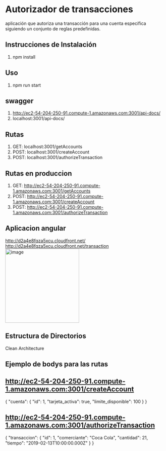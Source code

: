 # Autorizador de transacciones

aplicación que autoriza una transacción para una
cuenta específica siguiendo un conjunto de reglas predefinidas.

## Instrucciones de Instalación

1. npm install

## Uso

1. npm run start

## swagger 
1. http://ec2-54-204-250-91.compute-1.amazonaws.com:3001/api-docs/
2. localhost:3001/api-docs/

## Rutas

1. GET: localhost:3001/getAccounts
2. POST: localhost:3001/createAccount
3. POST: localhost:3001/authorizeTransaction

## Rutas en produccion

1. GET: http://ec2-54-204-250-91.compute-1.amazonaws.com:3001/getAccounts
2. POST: http://ec2-54-204-250-91.compute-1.amazonaws.com:3001/createAccount
3. POST: http://ec2-54-204-250-91.compute-1.amazonaws.com:3001/authorizeTransaction

## Aplicacion angular 

http://d2a4e8fqza5xcu.cloudfront.net/
http://d2a4e8fqza5xcu.cloudfront.net/transaction
<img width="234" alt="image" src="https://github.com/jbaez11/autorizador-de-transacciones/assets/38825544/a7b461d1-9158-4a4f-9cbc-52f41a7e5c58">


## Estructura de Directorios

Clean Architecture

## Ejemplo de bodys para las rutas

## http://ec2-54-204-250-91.compute-1.amazonaws.com:3001/createAccount
{
    "cuenta": {
        "id": 1,
        "tarjeta_activa": true,
        "limite_disponible": 100
    }
}
## http://ec2-54-204-250-91.compute-1.amazonaws.com:3001/authorizeTransaction
{
    "transaccion": {
        "id": 1,
        "comerciante": "Coca Cola",
        "cantidad": 21,
        "tiempo": "2019-02-13T10:00:00.000Z"
    }
}




